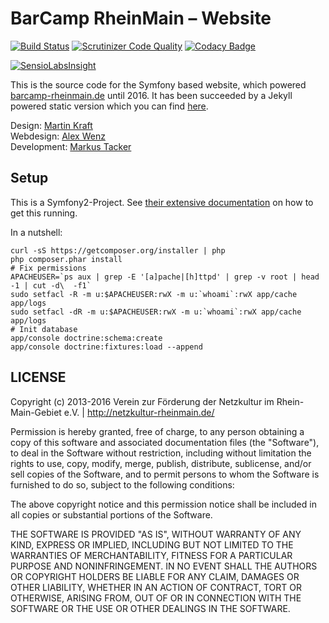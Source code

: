 # BarCamp RheinMain – Website

[![Build Status](https://travis-ci.org/BCRM/www.png)](https://travis-ci.org/BCRM/www) 
[![Scrutinizer Code Quality](https://scrutinizer-ci.com/g/BCRM/www/badges/quality-score.png?b=master)](https://scrutinizer-ci.com/g/BCRM/www/?branch=master)
[![Codacy Badge](https://api.codacy.com/project/badge/Grade/dc346f9095494716a806ad8780f05fca)](https://www.codacy.com/app/coderbyheart/www?utm_source=github.com&amp;utm_medium=referral&amp;utm_content=BCRM/www&amp;utm_campaign=Badge_Grade)

[![SensioLabsInsight](https://insight.sensiolabs.com/projects/40ee3236-6312-42b7-a1e9-1d54b249ff34/big.png)](https://insight.sensiolabs.com/projects/40ee3236-6312-42b7-a1e9-1d54b249ff34)

This is the source code for the Symfony based website, which powered [barcamp-rheinmain.de](http://barcamp-rheinmain.de/) until 2016. It has been succeeded by a Jekyll powered static version which you can find [here](https://github.com/BCRM/static). 

Design: [Martin Kraft](http://martinkraft.com/)  
Webdesign: [Alex Wenz](http://alexwenz.de/)  
Development: [Markus Tacker](https://coderbyheart.com/)

## Setup

This is a Symfony2-Project. See [their extensive documentation](http://symfony.com/doc/2.3/book/installation.html) on how to get this running.

In a nutshell:

    curl -sS https://getcomposer.org/installer | php
    php composer.phar install
    # Fix permissions
    APACHEUSER=`ps aux | grep -E '[a]pache|[h]ttpd' | grep -v root | head -1 | cut -d\  -f1`
    sudo setfacl -R -m u:$APACHEUSER:rwX -m u:`whoami`:rwX app/cache app/logs
    sudo setfacl -dR -m u:$APACHEUSER:rwX -m u:`whoami`:rwX app/cache app/logs
    # Init database
    app/console doctrine:schema:create
    app/console doctrine:fixtures:load --append


## LICENSE

Copyright (c) 2013-2016 Verein zur Förderung der Netzkultur im Rhein-Main-Gebiet e.V. | http://netzkultur-rheinmain.de/

Permission is hereby granted, free of charge, to any person obtaining a copy of this software and associated
documentation files (the "Software"), to deal in the Software without restriction, including without limitation
the rights to use, copy, modify, merge, publish, distribute, sublicense, and/or sell copies of the Software,
and to permit persons to whom the Software is furnished to do so, subject to the following conditions:

The above copyright notice and this permission notice shall be included in all copies or substantial portions of
the Software.

THE SOFTWARE IS PROVIDED "AS IS", WITHOUT WARRANTY OF ANY KIND, EXPRESS OR IMPLIED, INCLUDING BUT NOT LIMITED TO
THE WARRANTIES OF MERCHANTABILITY, FITNESS FOR A PARTICULAR PURPOSE AND NONINFRINGEMENT. IN NO EVENT SHALL THE
AUTHORS OR COPYRIGHT HOLDERS BE LIABLE FOR ANY CLAIM, DAMAGES OR OTHER LIABILITY, WHETHER IN AN ACTION OF CONTRACT,
TORT OR OTHERWISE, ARISING FROM, OUT OF OR IN CONNECTION WITH THE SOFTWARE OR THE USE OR OTHER DEALINGS IN THE SOFTWARE.
